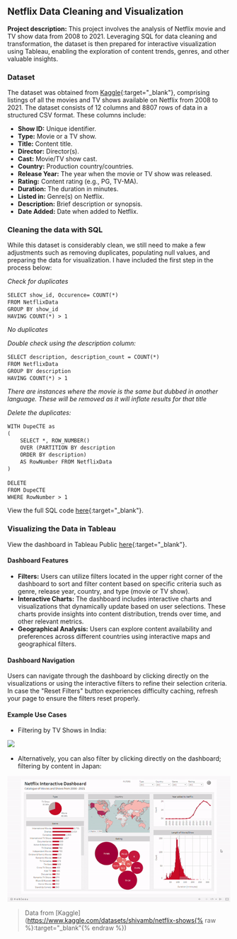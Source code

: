 ## Netflix Data Cleaning and Visualization

**Project description:** This project involves the analysis of Netflix movie and TV show data from 2008 to 2021. Leveraging SQL for data cleaning and transformation, the dataset is then prepared for interactive visualization using Tableau, enabling the exploration of content trends, genres, and other valuable insights.


### Dataset
The dataset was obtained from [Kaggle](https://www.kaggle.com/datasets/shivamb/netflix-shows){:target="_blank"}, comprising listings of all the movies and TV shows available on Netflix from 2008 to 2021. The dataset consists of 12 columns and 8807 rows of data in a structured CSV format. These columns include:

- **Show ID:** Unique identifier.
- **Type:** Movie or a TV show.
- **Title:** Content title.
- **Director:** Director(s).
- **Cast:** Movie/TV show cast.
- **Country:**  Production country/countries.
- **Release Year:** The year when the movie or TV show was released.
- **Rating:** Content rating (e.g., PG, TV-MA).
- **Duration:** The duration in minutes.
- **Listed in:** Genre(s) on Netflix.
- **Description:** Brief description or synopsis.
- **Date Added:** Date when added to Netflix.

### Cleaning the data with SQL

While this dataset is considerably clean, we still need to make a few adjustments such as removing duplicates, populating null values, and preparing the data for visualization. I have included the first step in the process below:

*Check for duplicates*
```
SELECT show_id, Occurence= COUNT(*)
FROM NetflixData
GROUP BY show_id
HAVING COUNT(*) > 1
```
*No duplicates*


*Double check using the description column:*
```
SELECT description, description_count = COUNT(*)
FROM NetflixData
GROUP BY description
HAVING COUNT(*) > 1
```
*There are instances where the movie is the same but dubbed in another language. These will be removed as it will inflate results for that title*


*Delete the duplicates:*
```
WITH DupeCTE as
(
	SELECT *, ROW_NUMBER()
	OVER (PARTITION BY description
	ORDER BY description) 
	AS RowNumber FROM NetflixData
) 

DELETE
FROM DupeCTE
WHERE RowNumber > 1
```

View the full SQL code [here](https://github.com/jaredec/jaredec.github.io/blob/master/projects/net/NetflixData.sql){:target="_blank"}.


### Visualizing the Data in Tableau

View the dashboard in Tableau Public [here](https://public.tableau.com/views/NetflixInteractiveDashboard_16881575833210/Dashboard1?:language=en-US&:display_count=n&:origin=viz_share_link){:target="_blank"}.

#### Dashboard Features

- **Filters:** Users can utilize filters located in the upper right corner of the dashboard to sort and filter content based on specific criteria such as genre, release year, country, and type (movie or TV show).
- **Interactive Charts:** The dashboard includes interactive charts and visualizations that dynamically update based on user selections. These charts provide insights into content distribution, trends over time, and other relevant metrics.
- **Geographical Analysis:** Users can explore content availability and preferences across different countries using interactive maps and geographical filters.

#### Dashboard Navigation

Users can navigate through the dashboard by clicking directly on the visualizations or using the interactive filters to refine their selection criteria. In case the "Reset Filters" button experiences difficulty caching, refresh your page to ensure the filters reset properly. 

#### Example Use Cases

- Filtering by TV Shows in India:
<img src="images/net_demo1.gif?raw=true"/>

- Alternatively, you can also filter by clicking directly on the dashboard; filtering by content in Japan:
<img src="images/net_demo2.gif?raw=true"/>

> Data from [Kaggle](https://www.kaggle.com/datasets/shivamb/netflix-shows{% raw %}:target="_blank"{% endraw %})